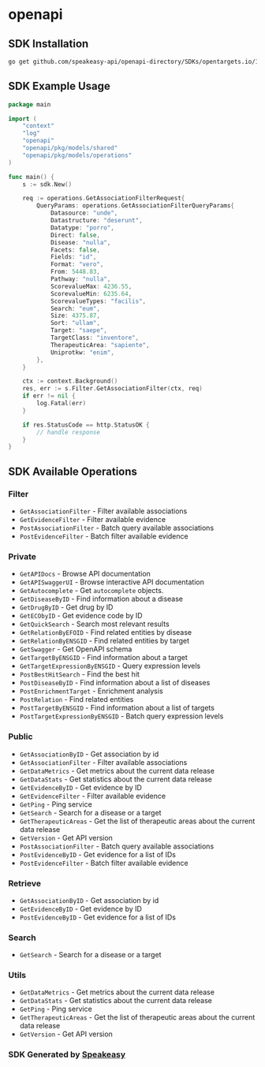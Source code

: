 # openapi

<!-- Start SDK Installation -->
## SDK Installation

```bash
go get github.com/speakeasy-api/openapi-directory/SDKs/opentargets.io/19.02.1/go
```
<!-- End SDK Installation -->

## SDK Example Usage
<!-- Start SDK Example Usage -->
```go
package main

import (
    "context"
    "log"
    "openapi"
    "openapi/pkg/models/shared"
    "openapi/pkg/models/operations"
)

func main() {
    s := sdk.New()

    req := operations.GetAssociationFilterRequest{
        QueryParams: operations.GetAssociationFilterQueryParams{
            Datasource: "unde",
            Datastructure: "deserunt",
            Datatype: "porro",
            Direct: false,
            Disease: "nulla",
            Facets: false,
            Fields: "id",
            Format: "vero",
            From: 5448.83,
            Pathway: "nulla",
            ScorevalueMax: 4236.55,
            ScorevalueMin: 6235.64,
            ScorevalueTypes: "facilis",
            Search: "eum",
            Size: 4375.87,
            Sort: "ullam",
            Target: "saepe",
            TargetClass: "inventore",
            TherapeuticArea: "sapiente",
            Uniprotkw: "enim",
        },
    }

    ctx := context.Background()
    res, err := s.Filter.GetAssociationFilter(ctx, req)
    if err != nil {
        log.Fatal(err)
    }

    if res.StatusCode == http.StatusOK {
        // handle response
    }
}
```
<!-- End SDK Example Usage -->

<!-- Start SDK Available Operations -->
## SDK Available Operations


### Filter

* `GetAssociationFilter` - Filter available associations
* `GetEvidenceFilter` - Filter available evidence
* `PostAssociationFilter` - Batch query available associations
* `PostEvidenceFilter` - Batch filter available evidence

### Private

* `GetAPIDocs` - Browse API documentation
* `GetAPISwaggerUI` - Browse interactive API documentation
* `GetAutocomplete` - Get `autocomplete` objects.
* `GetDiseaseByID` - Find information about a disease
* `GetDrugByID` - Get drug by ID
* `GetECObyID` - Get evidence code by ID
* `GetQuickSearch` - Search most relevant results
* `GetRelationByEFOID` - Find related entities by disease
* `GetRelationByENSGID` - Find related entities by target
* `GetSwagger` - Get OpenAPI schema
* `GetTargetByENSGID` - Find information about a target
* `GetTargetExpressionByENSGID` - Query expression levels
* `PostBestHitSearch` - Find the best hit
* `PostDiseaseByID` - Find information about a list of diseases
* `PostEnrichmentTarget` - Enrichment analysis
* `PostRelation` - Find related entities
* `PostTargetByENSGID` - Find information about a list of targets
* `PostTargetExpressionByENSGID` - Batch query expression levels

### Public

* `GetAssociationByID` - Get association by id
* `GetAssociationFilter` - Filter available associations
* `GetDataMetrics` - Get metrics about the current data release
* `GetDataStats` - Get statistics about the current data release
* `GetEvidenceByID` - Get evidence by ID
* `GetEvidenceFilter` - Filter available evidence
* `GetPing` - Ping service
* `GetSearch` - Search for a disease or a target
* `GetTherapeuticAreas` - Get the list of therapeutic areas about the current data release
* `GetVersion` - Get API version
* `PostAssociationFilter` - Batch query available associations
* `PostEvidenceByID` - Get evidence for a list of IDs
* `PostEvidenceFilter` - Batch filter available evidence

### Retrieve

* `GetAssociationByID` - Get association by id
* `GetEvidenceByID` - Get evidence by ID
* `PostEvidenceByID` - Get evidence for a list of IDs

### Search

* `GetSearch` - Search for a disease or a target

### Utils

* `GetDataMetrics` - Get metrics about the current data release
* `GetDataStats` - Get statistics about the current data release
* `GetPing` - Ping service
* `GetTherapeuticAreas` - Get the list of therapeutic areas about the current data release
* `GetVersion` - Get API version
<!-- End SDK Available Operations -->

### SDK Generated by [Speakeasy](https://docs.speakeasyapi.dev/docs/using-speakeasy/client-sdks)
